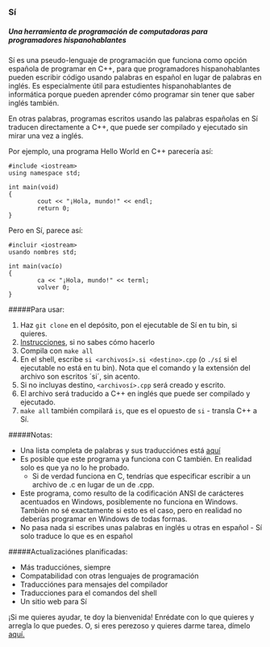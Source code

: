 ### Sí
##### Una herramienta de programación de computadoras para programadores hispanohablantes

Sí es una pseudo-lenguaje de programación que funciona como opción española de
programar en C++, para que programadores hispanohablantes pueden escribir código
usando palabras en español en lugar de palabras en inglés. Es especialmente útil
para estudientes hispanohablantes de informática porque pueden aprender cómo programar
sin tener que saber inglés también.

En otras palabras, programas escritos usando las palabras españolas en Sí traducen
directamente a C++, que puede ser compilado y ejecutado sin mirar una vez a inglés.

Por ejemplo, una programa Hello World en C++ parecería así:
```
#include <iostream>
using namespace std;

int main(void)
{
        cout << "¡Hola, mundo!" << endl;
        return 0;
}
```
Pero en Sí, parece así:
```
#incluir <iostream>
usando nombres std;

int main(vacío)
{
        ca << "¡Hola, mundo!" << terml;
        volver 0;
}
```

#####Para usar:

1. Haz `git clone` en el depósito, pon el ejecutable de Sí en tu bin, si quieres.
  1. [Instrucciones](http://unix.stackexchange.com/questions/162134/how-to-execute-a-bash-script-without-typing), si no sabes cómo hacerlo
2. Compila con `make all`
3. En el shell, escribe `si <archivosí>.si <destino>.cpp` (o `./sí` si el ejecutable
no está en tu bin). Nota que el comando y la extensión del archivo son escritos ´si´, sin
acento.
  1. Si no incluyas destino, `<archivosí>.cpp` será creado y escrito.
4. El archivo será traducido a C++ en inglés que puede ser compilado y ejecutado.
5. `make all` también compilará `is`, que es el opuesto de `si` - transla C++ a Sí.

#####Notas:

* Una lista completa de palabras y sus traducciónes está [aquí](https://docs.google.com/document/d/1c7vxJ4XN6ZArNbPVxBXsT-MwcSWAqconURG9hyf_63w/edit?usp=sharing)
* Es posible que este programa ya funciona con C también. En realidad solo es que ya no lo he probado.
  * Si de verdad funciona en C, tendrías que especificar escribir a un archivo de .c en lugar de un de .cpp.
* Este programa, como resulto de la codificación ANSI de carácteres acentuados en Windows, posiblemente no funciona en Windows. También no sé exactamente si esto es el caso, pero en realidad no deberías programar en Windows de todas formas.
* No pasa nada si escribes unas palabras en inglés u otras en español - Sí solo traduce lo que es en español

#####Actualizaciónes planificadas:

* Más traducciónes, siempre
* Compatabilidad con otras lenguajes de programación
* Traducciónes para mensajes del compilador
* Traducciones para el comandos del shell
* Un sitio web para Sí

¡Si me quieres ayudar, te doy la bienvenida! Enrédate con lo que quieres y arregla lo que puedes.
O, si eres perezoso y quieres darme tarea, dímelo [aquí.](http://goo.gl/forms/KPEAhqB33H3q5IcF2)
